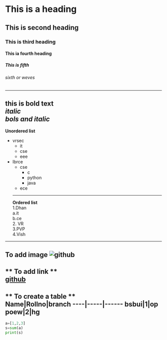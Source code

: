 # This is a heading
## This is second heading
### This is third heading
#### This ia fourth heading
##### This is fifth
###### sixth or weves
------------------------------------
**this is bold text**  
*italic*    
***bols and italic***  
------------------------------------
**Unordered list**  
- vrsec  
  + it  
  + cse  
  + eee  
- lbrce  
  - cse  
    - c  
    - python  
    - java  
  - ece  
  ----------------------------------
  **Ordered list**  
  1.Dhan  
    a.it  
    b.ce  
  2. VR  
  3.PVP  
  4.Vish  
 ---------------------------------
 **To add image**
 ![github](https://starregistration.net/media/wysiwyg/Constellations/Orion.png)
 ---------------------------------
 ** To add link **  
 [github](https://www.smtown.com/)  
 ----------------------------------
 ** To create a table **  
 Name|Rollno|branch
 ----|-----|------
 bsbui|1|op
 poew|2|hg
 ---------------------------------------------
 ```python
 a=[1,2,3]
 s=sum(a)
 print(s)
